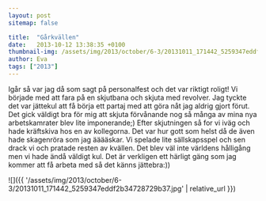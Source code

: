 ```yaml
---
layout: post
sitemap: false

title:  "Gårkvällen"
date:   2013-10-12 13:38:35 +0100
thumbnail-img: /assets/img/2013/october/6-3/20131011_171442_5259347eddf2b34728729b37.jpg
author: Eva
tags: ["2013"]
---
```


Igår så var jag då som sagt på personalfest och det var riktigt roligt!  Vi började med att fara på en skjutbana och skjuta med revolver. Jag tyckte det var jättekul att få börja ett partaj med att göra nåt jag aldrig gjort förut. Det gick väldigt bra för mig att skjuta förvånande nog så många av mina nya arbetskamrater blev lite imponerande;) Efter skjutningen så for vi iväg och hade kräftskiva hos en av kollegorna.  Det var hur gott som helst då de även hade skagenröra som jag ääääskar. Vi spelade lite sällskapsspel och sen drack vi och pratade resten av kvällen. Det blev väl inte världens hålligång men vi hade ändå väldigt kul. Det är verkligen ett härligt gäng som jag kommer att få arbeta med så det känns jättebra:))

![]({{ '/assets/img/2013/october/6-3/20131011_171442_5259347eddf2b34728729b37.jpg'  | relative_url }})

